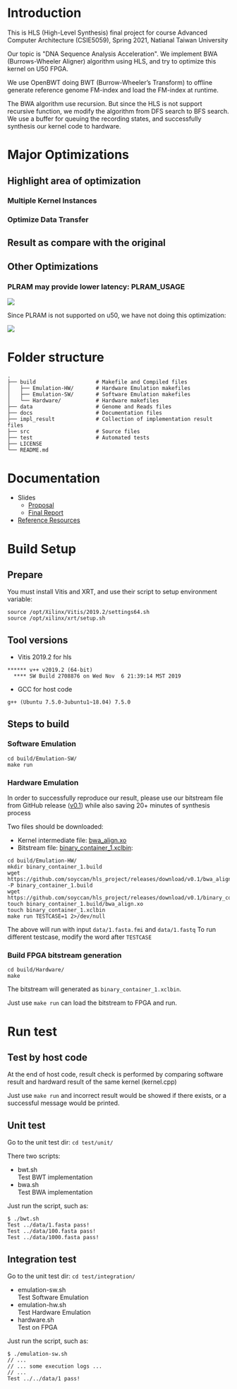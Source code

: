 # Introduction

This is HLS (High-Level Synthesis) final project for course Advanced Computer Architecture (CSIE5059), Spring 2021, Natianal Taiwan University

Our topic is "DNA Sequence Analysis Acceleration".
We implement BWA (Burrows-Wheeler Aligner) algorithm using HLS, and try to optimize this kernel on U50 FPGA.

We use OpenBWT doing BWT (Burrow-Wheeler’s Transform) to offline generate reference genome FM-index and load the FM-index at runtime.

The BWA algorithm use recursion. But since the HLS is not support recursive function, we modify the algorithm from DFS search to BFS search. We use a buffer for queuing the recording states, and successfully synthesis our kernel code to hardware.

# Major Optimizations

## Highlight area of optimization

### Multiple Kernel Instances

### Optimize Data Transfer

## Result as compare with the original

## Other Optimizations

### PLRAM may provide lower latency: PLRAM_USAGE

![](https://i.imgur.com/Qvro2Yi.png)

Since PLRAM is not supported on u50, we have not doing this optimization:

![](https://i.imgur.com/JlrWxVm.png)

# Folder structure

```
.
├── build                   # Makefile and Compiled files
│   ├── Emulation-HW/       # Hardware Emulation makefiles
│   ├── Emulation-SW/       # Software Emulation makefiles
│   └── Hardware/           # Hardware makefiles
├── data                    # Genome and Reads files
├── docs                    # Documentation files
├── impl_result             # Collection of implementation result files
├── src                     # Source files
├── test                    # Automated tests
├── LICENSE
└── README.md
```

# Documentation

- Slides
  - [Proposal](https://docs.google.com/presentation/d/1PVWVsknsaioNPbYWh62bN30pQL_089gKeKPHn81Inqg/edit?usp=sharing)
  - [Final Report](https://docs.google.com/presentation/d/1CI_IRIDlEs1lFRY2dtP2rDVo_mjuy3RFSBR_ktLUV2k/edit?usp=sharing)
- [Reference Resources](docs/References.md)

# Build Setup

## Prepare

You must install Vitis and XRT, and use their script to setup environment variable:

```
source /opt/Xilinx/Vitis/2019.2/settings64.sh
source /opt/xilinx/xrt/setup.sh
```

## Tool versions

- Vitis 2019.2 for hls
```
****** v++ v2019.2 (64-bit)
  **** SW Build 2708876 on Wed Nov  6 21:39:14 MST 2019
```

- GCC for host code
```
g++ (Ubuntu 7.5.0-3ubuntu1~18.04) 7.5.0
```

## Steps to build

### Software Emulation

```
cd build/Emulation-SW/
make run
```

### Hardware Emulation

In order to successfully reproduce our result, please use our bitstream file
from GitHub release ([v0.1](https://github.com/soyccan/hls_project/releases/tag/v0.1))
while also saving 20+ minutes of synthesis process

Two files should be downloaded:
- Kernel intermediate file:
[bwa_align.xo](https://github.com/soyccan/hls_project/releases/download/v0.1/bwa_align.xo)
- Bitstream file:
[binary_container_1.xclbin](https://github.com/soyccan/hls_project/releases/download/v0.1/binary_container_1.xclbin):

```
cd build/Emulation-HW/
mkdir binary_container_1.build
wget https://github.com/soyccan/hls_project/releases/download/v0.1/bwa_align.xo -P binary_container_1.build
wget https://github.com/soyccan/hls_project/releases/download/v0.1/binary_container_1.xclbin
touch binary_container_1.build/bwa_align.xo
touch binary_container_1.xclbin
make run TESTCASE=1 2>/dev/null
```

The above will run with input `data/1.fasta.fmi` and `data/1.fastq`
To run different testcase, modify the word after `TESTCASE`

### Build FPGA bitstream generation

```
cd build/Hardware/
make
```

The bitstream will generated as `binary_container_1.xclbin`.

Just use `make run` can load the bitstream to FPGA and run.

# Run test

## Test by host code

At the end of host code, result check is performed by comparing software result and hardward result
of the same kernel (kernel.cpp)

Just use `make run` and incorrect result would be showed if there exists, or a successful message would 
be printed.

## Unit test

Go to the unit test dir: `cd test/unit/`

There two scripts:
- bwt.sh  
  Test BWT implementation
- bwa.sh  
  Test BWA implementation

Just run the script, such as:
```
$ ./bwt.sh
Test ../data/1.fasta pass!
Test ../data/100.fasta pass!
Test ../data/1000.fasta pass!
```

## Integration test

Go to the unit test dir: `cd test/integration/`

- emulation-sw.sh  
  Test Software Emulation
- emulation-hw.sh  
  Test Hardware Emulation
- hardware.sh  
  Test on FPGA

Just run the script, such as:
```
$ ./emulation-sw.sh
// ...
// ... some execution logs ...
// ...
Test ../../data/1 pass!
```
